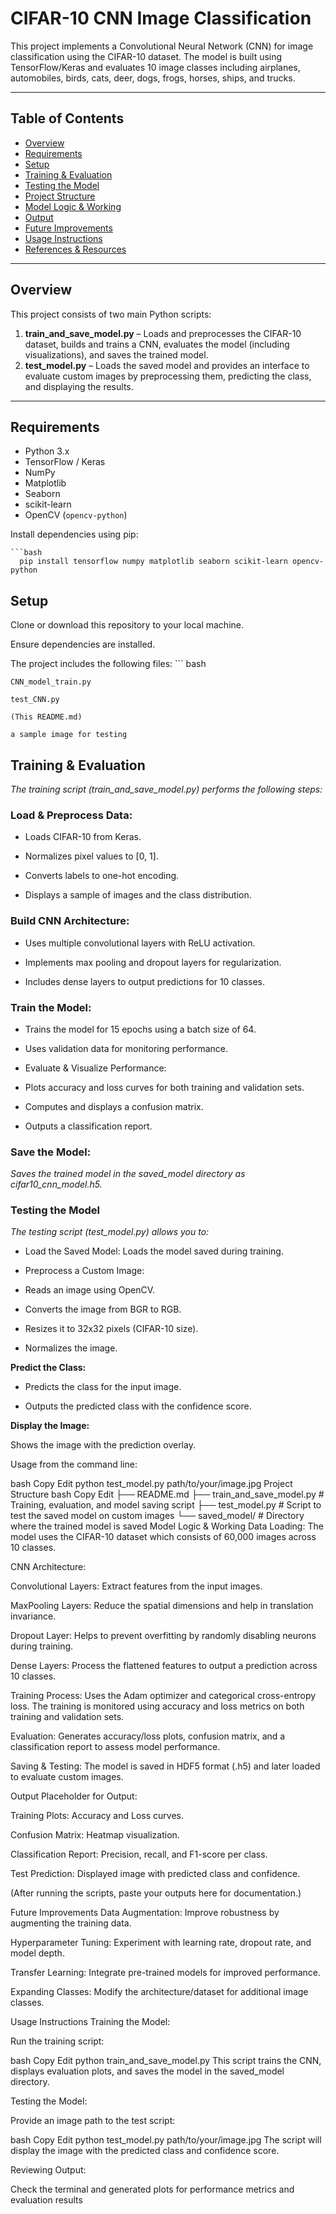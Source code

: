 # CIFAR-10 CNN Image Classification

This project implements a Convolutional Neural Network (CNN) for image classification using the CIFAR-10 dataset. The model is built using TensorFlow/Keras and evaluates 10 image classes including airplanes, automobiles, birds, cats, deer, dogs, frogs, horses, ships, and trucks.

---

## Table of Contents

- [Overview](#overview)
- [Requirements](#requirements)
- [Setup](#setup)
- [Training & Evaluation](#training--evaluation)
- [Testing the Model](#testing-the-model)
- [Project Structure](#project-structure)
- [Model Logic & Working](#model-logic--working)
- [Output](#output)
- [Future Improvements](#future-improvements)
- [Usage Instructions](#usage-instructions)
- [References & Resources](#references--resources)

---

## Overview

This project consists of two main Python scripts:
1. **train_and_save_model.py** – Loads and preprocesses the CIFAR-10 dataset, builds and trains a CNN, evaluates the model (including visualizations), and saves the trained model.
2. **test_model.py** – Loads the saved model and provides an interface to evaluate custom images by preprocessing them, predicting the class, and displaying the results.

---

## Requirements

- Python 3.x
- TensorFlow / Keras
- NumPy
- Matplotlib
- Seaborn
- scikit-learn
- OpenCV (`opencv-python`)

Install dependencies using pip:

    ```bash
      pip install tensorflow numpy matplotlib seaborn scikit-learn opencv-python
## Setup
Clone or download this repository to your local machine.

Ensure dependencies are installed.

The project includes the following files:
    ``` bash
    
    CNN_model_train.py
    
    test_CNN.py
    
    (This README.md)
    
    a sample image for testing 

## Training & Evaluation
_The training script (train_and_save_model.py) performs the following steps:_

### Load & Preprocess Data:

- Loads CIFAR-10 from Keras.

- Normalizes pixel values to [0, 1].

- Converts labels to one-hot encoding.

- Displays a sample of images and the class distribution.

### Build CNN Architecture:

- Uses multiple convolutional layers with ReLU activation.

- Implements max pooling and dropout layers for regularization.

- Includes dense layers to output predictions for 10 classes.

### Train the Model:

- Trains the model for 15 epochs using a batch size of 64.

- Uses validation data for monitoring performance.

- Evaluate & Visualize Performance:

- Plots accuracy and loss curves for both training and validation sets.

- Computes and displays a confusion matrix.

- Outputs a classification report.

### Save the Model:

*_Saves the trained model in the saved_model directory as cifar10_cnn_model.h5._*

### Testing the Model
*The testing script (test_model.py) allows you to:*

- Load the Saved Model: Loads the model saved during training.

- Preprocess a Custom Image:

- Reads an image using OpenCV.

- Converts the image from BGR to RGB.

- Resizes it to 32x32 pixels (CIFAR-10 size).

- Normalizes the image.

**Predict the Class:**

- Predicts the class for the input image.

- Outputs the predicted class with the confidence score.

**Display the Image:**

Shows the image with the prediction overlay.

Usage from the command line:

bash
Copy
Edit
python test_model.py path/to/your/image.jpg
Project Structure
bash
Copy
Edit
├── README.md
├── train_and_save_model.py  # Training, evaluation, and model saving script
├── test_model.py            # Script to test the saved model on custom images
└── saved_model/             # Directory where the trained model is saved
Model Logic & Working
Data Loading: The model uses the CIFAR-10 dataset which consists of 60,000 images across 10 classes.

CNN Architecture:

Convolutional Layers: Extract features from the input images.

MaxPooling Layers: Reduce the spatial dimensions and help in translation invariance.

Dropout Layer: Helps to prevent overfitting by randomly disabling neurons during training.

Dense Layers: Process the flattened features to output a prediction across 10 classes.

Training Process: Uses the Adam optimizer and categorical cross-entropy loss. The training is monitored using accuracy and loss metrics on both training and validation sets.

Evaluation: Generates accuracy/loss plots, confusion matrix, and a classification report to assess model performance.

Saving & Testing: The model is saved in HDF5 format (.h5) and later loaded to evaluate custom images.

Output
Placeholder for Output:

Training Plots: Accuracy and Loss curves.

Confusion Matrix: Heatmap visualization.

Classification Report: Precision, recall, and F1-score per class.

Test Prediction: Displayed image with predicted class and confidence.

(After running the scripts, paste your outputs here for documentation.)

Future Improvements
Data Augmentation: Improve robustness by augmenting the training data.

Hyperparameter Tuning: Experiment with learning rate, dropout rate, and model depth.

Transfer Learning: Integrate pre-trained models for improved performance.

Expanding Classes: Modify the architecture/dataset for additional image classes.

Usage Instructions
Training the Model:

Run the training script:

bash
Copy
Edit
python train_and_save_model.py
This script trains the CNN, displays evaluation plots, and saves the model in the saved_model directory.

Testing the Model:

Provide an image path to the test script:

bash
Copy
Edit
python test_model.py path/to/your/image.jpg
The script will display the image with the predicted class and confidence score.

Reviewing Output:

Check the terminal and generated plots for performance metrics and evaluation results
